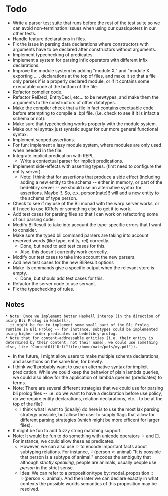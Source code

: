 
Todo
====
  * Write a parser test suite that runs before the rest of the test suite
    so we can avoid non-termination issues when using our quasiquoters
    in our other tests.
  * Handle feature declarations in files.
  * Fix the issue in parsing data declarations where constructors with
    arguments have to be declared after constructors without arguments.
  * Implement typechecking of predicates.
  * Implement a system for parsing infix operators with different infix declarations.
  * Improve the module system by adding "module X." and "module X exporting ... . declarations at the top of files, and make it so that a file only parses if is a properly declared module, or if it contains some executable code at the bottom of the file.
  * Refactor compiler code.
  * Refactor RelDecl, EntityDecl, etc... to be newtypes, and
        make them the arguments to the constructors of other datatypes.
  * Make the compiler check that a file in fact contains
    exectuable code before attempting to compile a .bpl file. (i.e. check to
    see if it is infact a schema or not).
  * Make sure that typechecking works properly with the module system.
  * Make our rel syntax just syntatic sugar for our more general functional syntax.
  * Implement scoped assertions.
  * For fun: Implement a lazy module system, where modules are only used
    when needed in the file. 
  * Integrate implicit predication with REPL.
      * Write a contextual parser for implicit predications.
  * Implement side-effects with asserting types. (first need to configure the entity server).
     * Note: I think that for assertions that produce a side effect (including adding a new entity
             to the schema -- either in memory, or part of the bedelibry server -- we should use
             an alternative syntax for assertions. Maybe !!. So, e.x. person(nate)!! will add a new
             entity to the schema of type person.
  * Check to see if my use of the Bli monad with the warp server works,
    or if I need to use IORefs or something else to get it to work.
  * Add test cases for parsing files so that I can work on refactoring some of our parsing code.
  * Modify BliResult to take into account the type-specific errors that I want to consider.
  * Make sure the typed bli command parsers are taking into account reserved words (like type, entity, rel) correctly.
      * Done, but need to add test cases for this.
      * Also, this doesn't currently work correctly.
  * Modify our test cases to take into account the new parsers.
  * Add new test cases for the new BliResult options
  * Make :ls commands give a specific output when the relevant store is empty.
     * Done, but should add test cases for this.
  * Refactor the server code to use servant.
  * Fix the typechecking of rules.
    
Notes
-----
    * Note: Once we implement better Haskell interop (in the direction of using Bli Prolog in Haskell),
      it might be fun to implement some small part of the Bli Prolog runtime in Bli Prolog -- for instance, subtypes could be implemented using higher-order predicates in bedelibry-prolog.
    * Note that for content-addressable entities (i.e. their entity is determined by their content, not their name), we could use something else, like 'ContentOf('Url("file:/home/nate/pdfs/my.pdf")).
  * In the future, I might allow users to make multiple schema declarations, and assertions on the same line, for brevity.
  * I think we'll probably want to use an alternative syntax for implicit predication.
    While we could keep the behavior of plain lambda queries, we could also 
    allow for the application of lambda queries (predicates) to terms.
  * Note: There are several different strategies that we could use for parsing
    bli prolog files -- i.e. do we want to have a declaration before use
    policy, do we require entity declarations, relation declarations, etc... to be at the
    top of the file? 
      * I think what I want to (ideally) do here is to use the most
        lax parsing strategy possible, but allow the user to supply flags
        that allow for different parsing strategies (which might be more efficent
        for larger files).
  * It might be fun to add fuzzy string matching support.
  * Note: It would be fun to do something with unicode operators ♢ and ☐. For instance, we could
    allow these as predicates.
       * However, we can also use ♢ to encode important facts about subtyping relations.
         For instance, ♢(person <: animal) "It is possible that person is a subtype of animal."
         encodes the ambiguity that although *strictly speaking*, people are animals,
         usually people use *person* in the strict sense.
       * Idea: We can refer to a proposition/type by:
           modal_proposition :: ♢(person <: animal).
         And then later we can declare exactly in what contexts 
         the possible worlds semantics of this proposition may be resolved.
